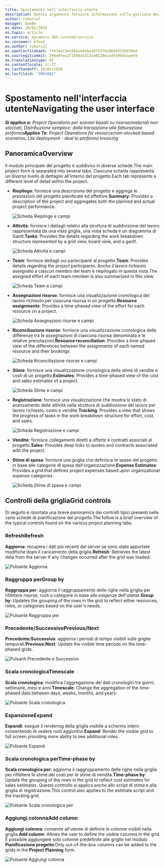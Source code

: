```yaml
---
title: Spostamento nell'interfaccia utente
description: Questo argomento fornisce informazioni sulla gestione dei progetti in Dynamics 365 Project Operations.
author: ruhercul
manager: AnnBe
ms.date: 10/05/2020
ms.topic: article
ms.service: dynamics-365-customerservice
ms.reviewer: kfend
ms.author: ruhercul
ms.openlocfilehash: ff624a13ec88ae64dba18715fbe9b94353b070e8
ms.sourcegitcommit: 396e0fea2f1598a5313cb0128eca4fe0bb5aade9
ms.translationtype: HT
ms.contentlocale: it-IT
ms.lasthandoff: 10/05/2020
ms.locfileid: "3961891"
---
```

# <a name="navigating-the-user-interface"></a><span data-ttu-id="e716e-103">Spostamento nell'interfaccia utente</span><span class="sxs-lookup"><span data-stu-id="e716e-103">Navigating the user interface</span></span>

<span data-ttu-id="e716e-104">_**Si applica a:** Project Operations per scenari basati su risorse/materiali non stoccati, Distribuzione semplice: dalla transazione alla fatturazione proforma_</span><span class="sxs-lookup"><span data-stu-id="e716e-104">_**Applies To:** Project Operations for resource/non-stocked based scenarios, Lite deployment - deal to proforma invoicing_</span></span>

## <a name="overview"></a><span data-ttu-id="e716e-105">Panoramica</span><span class="sxs-lookup"><span data-stu-id="e716e-105">Overview</span></span>

<span data-ttu-id="e716e-106">Il modulo principale del progetto è suddiviso in diverse schede.</span><span class="sxs-lookup"><span data-stu-id="e716e-106">The main project form is separated into several tabs.</span></span> <span data-ttu-id="e716e-107">Ciascuna scheda rappresenta un diverso livello di dettaglio all'interno del progetto.</span><span class="sxs-lookup"><span data-stu-id="e716e-107">Each tab represents a different level of detail within the project.</span></span>

- <span data-ttu-id="e716e-108">**Riepilogo**: fornisce una descrizione del progetto e aggrega le prestazioni del progetto pianificate ed effettive.</span><span class="sxs-lookup"><span data-stu-id="e716e-108">**Summary**: Provides a description of the project and aggregates both the planned and actual project performance.</span></span>

    ![Scheda Riepilogo e campi](media/navigation7.png)

- <span data-ttu-id="e716e-110">**Attività**: fornisce i dettagli relativi alla struttura di suddivisione del lavoro rappresentata da una vista griglia, una vista scheda e un diagramma di Gantt.</span><span class="sxs-lookup"><span data-stu-id="e716e-110">**Tasks**: Provides the details regarding the work breakdown structure represented by a grid view, board view, and a gantt.</span></span>

    ![Scheda Attività e campi](media/navigation8.png)

- <span data-ttu-id="e716e-112">**Team**: fornisce dettagli sui partecipanti al progetto.</span><span class="sxs-lookup"><span data-stu-id="e716e-112">**Team**: Provides details regarding the project participants.</span></span> <span data-ttu-id="e716e-113">Anche il lavoro richiesto assegnato a ciascun membro del team è riepilogato in questa vista.</span><span class="sxs-lookup"><span data-stu-id="e716e-113">The assigned effort of each team member is also summarized in this view.</span></span>

    ![Scheda Team e campi](media/navigation9.png)

- <span data-ttu-id="e716e-115">**Assegnazioni risorse**: fornisce una visualizzazione cronologica del lavoro richiesto per ciascuna risorsa in un progetto.</span><span class="sxs-lookup"><span data-stu-id="e716e-115">**Resource assignments**: Provides a time-phased view of the effort for each resource on a project.</span></span>

    ![Scheda Assegnazioni risorse e campi](media/navigation10.png)

- <span data-ttu-id="e716e-117">**Riconciliazione risorse**: fornisce una visualizzazione cronologica delle differenze tra le assegnazioni di ciascuna risorsa denominata e le relative prenotazioni.</span><span class="sxs-lookup"><span data-stu-id="e716e-117">**Resource reconciliation**: Provides a time-phased view of the differences between the assignments of each named resource and their bookings.</span></span>

    ![Scheda Riconciliazione risorse e campi](media/navigation11.png)

- <span data-ttu-id="e716e-119">**Stime**: fornisce una visualizzazione cronologica delle stime di vendita e costi di un progetto.</span><span class="sxs-lookup"><span data-stu-id="e716e-119">**Estimates**: Provides a time-phased view of the cost and sales estimates of a project.</span></span>

    ![Scheda Stime e campi](media/navigation12.png)

- <span data-ttu-id="e716e-121">**Registrazione**: fornisce una visualizzazione che mostra lo stato di avanzamento delle attività nella struttura di suddivisione del lavoro per lavoro richiesto, costo e vendite.</span><span class="sxs-lookup"><span data-stu-id="e716e-121">**Tracking**: Provides a view that shows the progress of tasks in the work breakdown structure for effort, cost, and sales.</span></span>

    ![Scheda Registrazione e campi](media/navigation13.png)

- <span data-ttu-id="e716e-123">**Vendite**: fornisce collegamenti diretti a offerte e contratti associati al progetto.</span><span class="sxs-lookup"><span data-stu-id="e716e-123">**Sales**: Provides deep links to quotes and contracts associated with the project.</span></span>

- <span data-ttu-id="e716e-124">**Stime di spesa**: fornisce una griglia che definisce le spese del progetto in base alle categorie di spesa dell'organizzazione.</span><span class="sxs-lookup"><span data-stu-id="e716e-124">**Expense Estimates**: Provides a grid that defines project expenses based upon organizational expense categories.</span></span>

    ![Scheda Stime di spesa e campi](media/navigation14.png)

## <a name="grid-controls"></a><span data-ttu-id="e716e-126">Controlli della griglia</span><span class="sxs-lookup"><span data-stu-id="e716e-126">Grid controls</span></span>

<span data-ttu-id="e716e-127">Di seguito è riportata una breve panoramica dei controlli tipici presenti nelle varie schede di pianificazione del progetto.</span><span class="sxs-lookup"><span data-stu-id="e716e-127">The follow is a brief overview of the typical controls found on the various project planning tabs.</span></span>

### <a name="refresh"></a><span data-ttu-id="e716e-128">Refresh</span><span class="sxs-lookup"><span data-stu-id="e716e-128">Refresh</span></span>

<span data-ttu-id="e716e-129">**Aggiorna**: recupera i dati più recenti dal server se sono state apportate modifiche dopo il caricamento della griglia.</span><span class="sxs-lookup"><span data-stu-id="e716e-129">**Refresh**: Retrieves the latest data from the server if any changes occurred after the grid was loaded.</span></span>

![Pulsante Aggiorna](media/navigation7.png)

### <a name="group-by"></a><span data-ttu-id="e716e-131">Raggruppa per</span><span class="sxs-lookup"><span data-stu-id="e716e-131">Group by</span></span>

<span data-ttu-id="e716e-132">**Raggruppa per**: aggiorna il raggruppamento delle righe nella griglia per riflettere risorse, ruoli o categorie in base alle esigenze dell'utente.</span><span class="sxs-lookup"><span data-stu-id="e716e-132">**Group by**: Updates the grouping of the rows in the grid to reflect either resources, roles, or categories based on the user's needs.</span></span>

![Pulsante Raggruppa per](media/navigation6.png)

### <a name="previousnext"></a><span data-ttu-id="e716e-134">Precedente/Successivo</span><span class="sxs-lookup"><span data-stu-id="e716e-134">Previous/Next</span></span>

<span data-ttu-id="e716e-135">**Precedente**/**Successivo**: aggiorna i periodi di tempo visibili sulle griglie temporali.</span><span class="sxs-lookup"><span data-stu-id="e716e-135">**Previous**/**Next**: Update the visible time periods on the time-phased grids.</span></span>

![Pulsanti Precedente e Successivo](media/navigation2.png)

### <a name="timescale"></a><span data-ttu-id="e716e-137">Scala cronologica</span><span class="sxs-lookup"><span data-stu-id="e716e-137">Timescale</span></span>

<span data-ttu-id="e716e-138">**Scala cronologica**: modifica l'aggregazione dei dati cronologici tra giorni, settimane, mesi e anni.</span><span class="sxs-lookup"><span data-stu-id="e716e-138">**Timescale**: Change the aggregation of the time-phased data between days, weeks, months, and years.</span></span>

![Pulsante Scala cronologica](media/navigation3.png)

### <a name="expand"></a><span data-ttu-id="e716e-140">Espansione</span><span class="sxs-lookup"><span data-stu-id="e716e-140">Expand</span></span>

<span data-ttu-id="e716e-141">**Espandi**: esegue il rendering della griglia visibile a schermo intero consentendo di vedere ruoli aggiuntivi.</span><span class="sxs-lookup"><span data-stu-id="e716e-141">**Expand**: Render the visible grid to full screen providing more ability to see additional roles.</span></span>

![Pulsante Espandi](media/navigation4.png)

### <a name="time-phase-by"></a><span data-ttu-id="e716e-143">Scala cronologica per</span><span class="sxs-lookup"><span data-stu-id="e716e-143">Time-phase by</span></span>

<span data-ttu-id="e716e-144">**Scala cronologica per**: aggiorna il raggruppamento delle righe nella griglia per riflettere le stime dei costi per le stime di vendita.</span><span class="sxs-lookup"><span data-stu-id="e716e-144">**Time-phase by**: Update the grouping of the rows in the grid to reflect cost estimates for sales estimates.</span></span> <span data-ttu-id="e716e-145">Questo controllo si applica anche allo script di stima e alla griglia di registrazione.</span><span class="sxs-lookup"><span data-stu-id="e716e-145">This control also applies to the estimate script and the tracking grid.</span></span>

![Pulsante Scala cronologica per](media/navigation0.png)

### <a name="add-column"></a><span data-ttu-id="e716e-147">Aggiungi colonna</span><span class="sxs-lookup"><span data-stu-id="e716e-147">Add column</span></span>

<span data-ttu-id="e716e-148">**Aggiungi colonna**: consente all'utente di definire le colonne visibili nella griglia.</span><span class="sxs-lookup"><span data-stu-id="e716e-148">**Add column**: Allows the user to define the visible columns in the grid.</span></span> <span data-ttu-id="e716e-149">È possibile aggiungere solo colonne predefinite alle griglie nel modulo **Pianificazione progetto**.</span><span class="sxs-lookup"><span data-stu-id="e716e-149">Only out-of-the-box columns can be added to the grids in the **Project Planning** form.</span></span>

![Pulsante Aggiungi colonna](media/navigation5.png)
